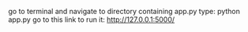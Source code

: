 

go to terminal and navigate to directory containing app.py
type: python app.py
go to this link to run it: http://127.0.0.1:5000/
